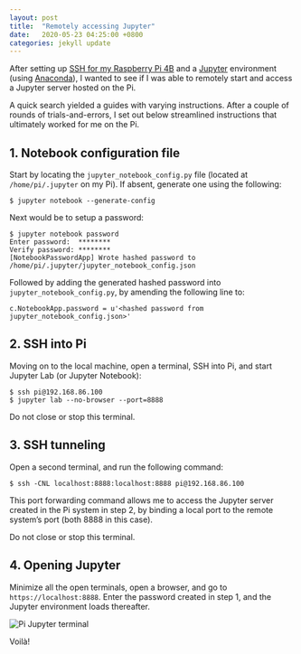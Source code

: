 ```yaml
---
layout: post
title:  "Remotely accessing Jupyter"
date:   2020-05-23 04:25:00 +0800
categories: jekyll update
---
```


After setting up [SSH for my Raspberry Pi 4B](https://www.raspberrypi.org/documentation/remote-access/ssh/) and a [Jupyter](https://jupyter.org/) environment (using [Anaconda](https://www.anaconda.com/)), I wanted to see if I was able to remotely start and access a Jupyter server hosted on the Pi. 

A quick search yielded a guides with varying instructions. After a couple of rounds of trials-and-errors, I set out below streamlined instructions that ultimately worked for me on the Pi.

## 1. Notebook configuration file

Start by locating the `jupyter_notebook_config.py` file (located at `/home/pi/.jupyter` on my Pi). If absent, generate one using the following:

```shell
$ jupyter notebook --generate-config
```

Next would be to setup a password:
```shell
$ jupyter notebook password
Enter password:  ********
Verify password: ********
[NotebookPasswordApp] Wrote hashed password to /home/pi/.jupyter/jupyter_notebook_config.json
```

Followed by adding the generated hashed password into `jupyter_notebook_config.py`, by amending the following line to:

```shell
c.NotebookApp.password = u'<hashed password from jupyter_notebook_config.json>'
```

## 2. SSH into Pi

Moving on to the local machine, open a terminal, SSH into Pi, and start Jupyter Lab (or Jupyter Notebook):

```shell
$ ssh pi@192.168.86.100
$ jupyter lab --no-browser --port=8888
```

Do not close or stop this terminal.

## 3. SSH tunneling

Open a second terminal, and run the following command:

```shell
$ ssh -CNL localhost:8888:localhost:8888 pi@192.168.86.100
```

This port forwarding command allows me to access the Jupyter server created in the Pi system in step 2, by binding a local port to the remote system’s port (both 8888 in this case).

Do not close or stop this terminal.

## 4. Opening Jupyter

Minimize all the open terminals, open a browser, and go to `https://localhost:8888`. Enter the password created in step 1, and the Jupyter environment loads thereafter.

![Pi Jupyter terminal](https://zyf0717.github.io/assets/images/pi-jupyter-terminal.png)

Voilà!





